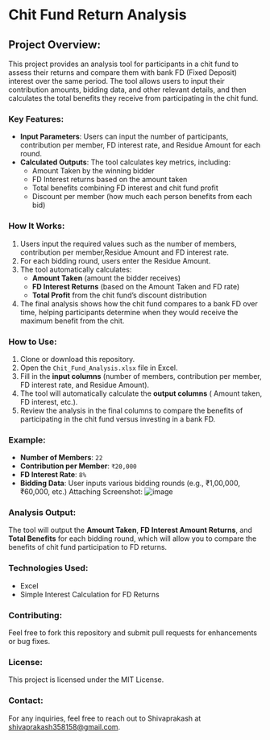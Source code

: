 # Chit Fund Return Analysis

## Project Overview:
This project provides an analysis tool for participants in a chit fund to assess their returns and compare them with bank FD (Fixed Deposit) interest over the same period. The tool allows users to input their contribution amounts, bidding data, and other relevant details, and then calculates the total benefits they receive from participating in the chit fund.

### Key Features:
- **Input Parameters**: Users can input the number of participants, contribution per member, FD interest rate, and Residue Amount for each round.
- **Calculated Outputs**: The tool calculates key metrics, including:
  - Amount Taken by the winning bidder
  - FD Interest returns based on the amount taken
  - Total benefits combining FD interest and chit fund profit
  - Discount per member (how much each person benefits from each bid)
  
### How It Works:
1. Users input the required values such as the number of members, contribution per member,Residue Amount and FD interest rate.
2. For each bidding round, users enter the Residue Amount.
3. The tool automatically calculates:
   - **Amount Taken** (amount the bidder receives)
   - **FD Interest Returns** (based on the Amount Taken and FD rate)
   - **Total Profit** from the chit fund’s discount distribution
4. The final analysis shows how the chit fund compares to a bank FD over time, helping participants determine when they would receive the maximum benefit from the chit.

### How to Use:
1. Clone or download this repository.
2. Open the `Chit_Fund_Analysis.xlsx` file in Excel.
3. Fill in the **input columns** (number of members, contribution per member, FD interest rate, and Residue Amount).
4. The tool will automatically calculate the **output columns** ( Amount taken, FD interest, etc.).
5. Review the analysis in the final columns to compare the benefits of participating in the chit fund versus investing in a bank FD.

### Example:
- **Number of Members**: `22`
- **Contribution per Member**: `₹20,000`
- **FD Interest Rate**: `8%`
- **Bidding Data**: User inputs various bidding rounds (e.g., ₹1,00,000, ₹60,000, etc.)
  Attaching Screenshot:
![image](https://github.com/user-attachments/assets/09b8b29d-596a-45fe-a215-885e616ca49f)


### Analysis Output:
The tool will output the **Amount Taken**, **FD Interest Amount Returns**, and **Total Benefits** for each bidding round, which will allow you to compare the benefits of chit fund participation to FD returns.

### Technologies Used:
- Excel
- Simple Interest Calculation for FD Returns

### Contributing:
Feel free to fork this repository and submit pull requests for enhancements or bug fixes.

### License:
This project is licensed under the MIT License.

### Contact:
For any inquiries, feel free to reach out to Shivaprakash at shivaprakash358158@gmail.com.

